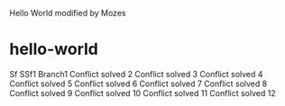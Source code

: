 Hello World modified by Mozes
# hello-world
Sf
SSf1 Branch1
Conflict solved 2
Conflict solved 3
Conflict solved 4
Conflict solved 5
Conflict solved 6
Conflict solved 7
Conflict solved 8
Conflict solved 9
Conflict solved 10
Conflict solved 11
Conflict solved 12
